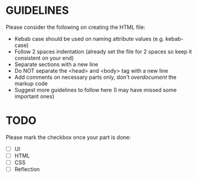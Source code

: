 # GUIDELINES

Please consider the following on creating the HTML file:

- Kebab case should be used on naming attribute values (e.g. kebab-case)
- Follow 2 spaces indentation (already set the file for 2 spaces so keep it consistent on your end)
- Separate sections with a new line
- Do NOT separate the \<head> and \<body> tag with a new line
- Add comments on necessary parts only, don't <i>overdocument</i> the markup code
- Suggest more guidelines to follow here (I may have missed some important ones)

# TODO

Please mark the checkbox once your part is done:

- [ ] UI
- [ ] HTML
- [ ] CSS
- [ ] Reflection
